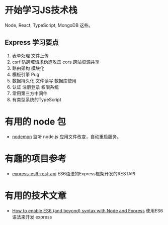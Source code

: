 # 开始学习JS技术栈
Node, React, TypeScript, MongoDB 这些。

## Express 学习要点
1. 表单处理 文件上传
2. csrf 防跨域请求伪造攻击 cors 跨站资源共享
3. 路由架构 模块化
4. 模板引擎 Pug
5. 数据持久化 文件读写 数据库使用
6. 认证 注册登录 权限系统
7. 常用第三方中间件
8. 有类型系统的TypeScript


# 有用的 node 包
- [nodemon](https://github.com/remy/nodemon) 监听 node.js 应用文件改变，自动重启服务。



# 有趣的项目参考
- [express-es6-rest-api](https://github.com/developit/express-es6-rest-api)  ES6语法的Express框架开发的RESTAPI



# 有用的技术文章
- [How to enable ES6 (and beyond) syntax with Node and Express](https://medium.freecodecamp.org/how-to-enable-es6-and-beyond-syntax-with-node-and-express-68d3e11fe1ab) 使用ES6语法来开发 express


